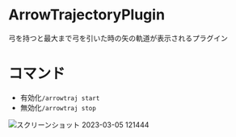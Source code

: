 # ArrowTrajectoryPlugin
弓を持つと最大まで弓を引いた時の矢の軌道が表示されるプラグイン

# コマンド
- 有効化`/arrowtraj start`
- 無効化`/arrowtraj stop`


![スクリーンショット 2023-03-05 121444](https://user-images.githubusercontent.com/115648249/222939992-a9ffa8f1-34a0-4447-86a6-3af83652f56f.png)
